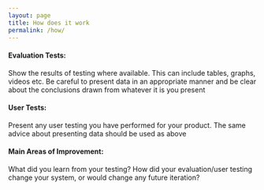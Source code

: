 ```yaml
---
layout: page
title: How does it work
permalink: /how/
---
```


#### Evaluation Tests: 
  Show the results of testing where available. This can include tables, graphs, videos etc. Be careful to present data in an appropriate manner and be clear about the conclusions drawn from whatever it is you present

#### User Tests: 
  Present any user testing you have performed for your product. 
  The same advice about presenting data should be used as above

#### Main Areas of Improvement: 
  What did you learn from your testing? 
  How did your evaluation/user testing change your system, or would change any future iteration?